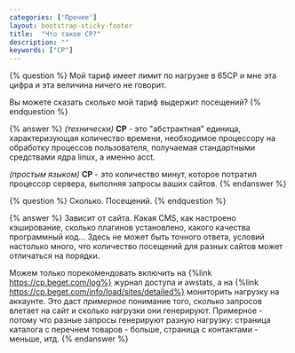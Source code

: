 ```yaml
---
categories: ['Прочее']
layout: bootstrap-sticky-footer
title:  "Что такое CP?"
description: ""
keywords: ["CP"]
--- 
```

{% question %}
Мой тариф имеет лимит по нагрузке в 65CP и мне эта цифра и эта величина ничего не говорит.

Вы можете сказать сколько мой тариф выдержит посещений?
{% endquestion %}

{% answer %}
*(технически)* **CP** - это "абстрактная" единица, характеризующая количество времени, необходимое процессору на обработку процессов пользователя, получаемая стандартными средствами ядра linux, а именно acct.

*(простым языком)* **CP** - это количество минут, которое потратил процессор сервера, выполняя запросы ваших сайтов.
{% endanswer %}

{% question %}
Сколько. Посещений.
{% endquestion %}

{% answer %}
Зависит от сайта. Какая CMS, как настроено кэширование, сколько плагинов установлено, какого качества программный код...
Здесь не может быть точного ответа, условий настолько много, что количество посещений для разных сайтов может отличаться на порядки.

Можем только порекомендовать включить на {%link https://cp.beget.com/log%} журнал доступа и awstats, а на {%link https://cp.beget.com/info/load/sites/detailed%} мониторить нагрузку на аккаунте.
Это даст _примерное_ понимание того, сколько запросов влетает на сайт и сколько нагрузки они генерируют.
Примерное - потому что разные запросы генерируют разную нагрузку: страница каталога с перечнем товаров - больше, страница с контактами - меньше, итд.
{% endanswer %}
